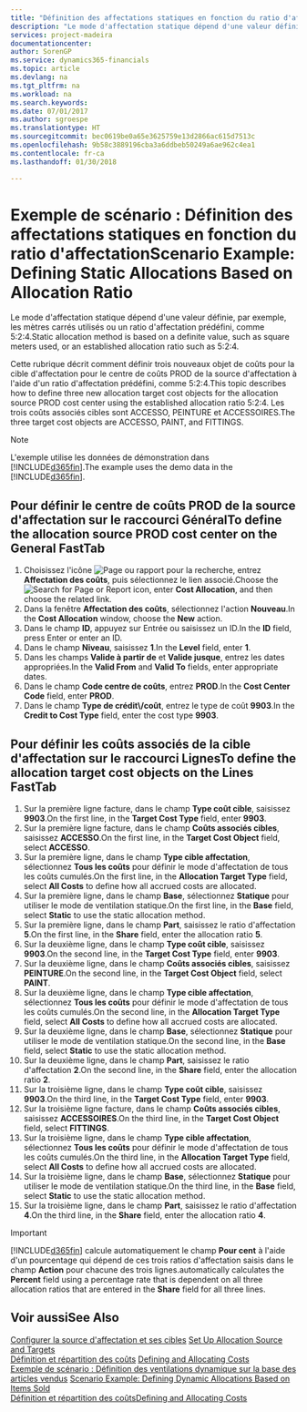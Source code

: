 ```yaml
---
title: "Définition des affectations statiques en fonction du ratio d'affectation | Microsoft Docs"
description: "Le mode d'affectation statique dépend d'une valeur définie, par exemple, les mètres carrés utilisés ou un ratio d'affectation prédéfini, comme 5:2:4."
services: project-madeira
documentationcenter: 
author: SorenGP
ms.service: dynamics365-financials
ms.topic: article
ms.devlang: na
ms.tgt_pltfrm: na
ms.workload: na
ms.search.keywords: 
ms.date: 07/01/2017
ms.author: sgroespe
ms.translationtype: HT
ms.sourcegitcommit: bec0619be0a65e3625759e13d2866ac615d7513c
ms.openlocfilehash: 9b58c3889196cba3a6ddbeb50249a6ae962c4ea1
ms.contentlocale: fr-ca
ms.lasthandoff: 01/30/2018

---
```

# <a name="scenario-example-defining-static-allocations-based-on-allocation-ratio"></a><span data-ttu-id="14b89-103">Exemple de scénario : Définition des affectations statiques en fonction du ratio d'affectation</span><span class="sxs-lookup"><span data-stu-id="14b89-103">Scenario Example: Defining Static Allocations Based on Allocation Ratio</span></span>
<span data-ttu-id="14b89-104">Le mode d'affectation statique dépend d'une valeur définie, par exemple, les mètres carrés utilisés ou un ratio d'affectation prédéfini, comme 5:2:4.</span><span class="sxs-lookup"><span data-stu-id="14b89-104">Static allocation method is based on a definite value, such as square meters used, or an established allocation ratio such as 5:2:4.</span></span>  

<span data-ttu-id="14b89-105">Cette rubrique décrit comment définir trois nouveaux objet de coûts pour la cible d'affectation pour le centre de coûts PROD de la source d'affectation à l'aide d'un ratio d'affectation prédéfini, comme 5:2:4.</span><span class="sxs-lookup"><span data-stu-id="14b89-105">This topic describes how to define three new allocation target cost objects for the allocation source PROD cost center using the established allocation ratio 5:2:4.</span></span> <span data-ttu-id="14b89-106">Les trois coûts associés cibles sont ACCESSO, PEINTURE et ACCESSOIRES.</span><span class="sxs-lookup"><span data-stu-id="14b89-106">The three target cost objects are ACCESSO, PAINT, and FITTINGS.</span></span>  

> [!NOTE]  
>  <span data-ttu-id="14b89-107">L'exemple utilise les données de démonstration dans [!INCLUDE[d365fin](includes/d365fin_md.md)].</span><span class="sxs-lookup"><span data-stu-id="14b89-107">The example uses the demo data in the [!INCLUDE[d365fin](includes/d365fin_md.md)].</span></span>  

## <a name="to-define-the-allocation-source-prod-cost-center-on-the-general-fasttab"></a><span data-ttu-id="14b89-108">Pour définir le centre de coûts PROD de la source d'affectation sur le raccourci Général</span><span class="sxs-lookup"><span data-stu-id="14b89-108">To define the allocation source PROD cost center on the General FastTab</span></span>  

1.  <span data-ttu-id="14b89-109">Choisissez l'icône ![Page ou rapport pour la recherche](media/ui-search/search_small.png "icône Page ou rapport pour la recherche"), entrez **Affectation des coûts**, puis sélectionnez le lien associé.</span><span class="sxs-lookup"><span data-stu-id="14b89-109">Choose the ![Search for Page or Report](media/ui-search/search_small.png "Search for Page or Report icon") icon, enter **Cost Allocation**, and then choose the related link.</span></span>  
2.  <span data-ttu-id="14b89-110">Dans la fenêtre **Affectation des coûts**, sélectionnez l'action **Nouveau**.</span><span class="sxs-lookup"><span data-stu-id="14b89-110">In the **Cost Allocation** window, choose the **New** action.</span></span>  
3.  <span data-ttu-id="14b89-111">Dans le champ **ID**, appuyez sur Entrée ou saisissez un ID.</span><span class="sxs-lookup"><span data-stu-id="14b89-111">In the **ID** field, press Enter or enter an ID.</span></span>  
4.  <span data-ttu-id="14b89-112">Dans le champ **Niveau**, saisissez **1**.</span><span class="sxs-lookup"><span data-stu-id="14b89-112">In the **Level** field, enter **1**.</span></span>  
5.  <span data-ttu-id="14b89-113">Dans les champs **Valide à partir de** et **Valide jusque**, entrez les dates appropriées.</span><span class="sxs-lookup"><span data-stu-id="14b89-113">In the **Valid From** and **Valid To** fields, enter appropriate dates.</span></span>  
6.  <span data-ttu-id="14b89-114">Dans le champ **Code centre de coûts**, entrez **PROD**.</span><span class="sxs-lookup"><span data-stu-id="14b89-114">In the **Cost Center Code** field, enter **PROD**.</span></span>  
7.  <span data-ttu-id="14b89-115">Dans le champ **Type de crédit\\\/coût**, entrez le type de coût **9903**.</span><span class="sxs-lookup"><span data-stu-id="14b89-115">In the **Credit to Cost Type** field, enter the cost type **9903**.</span></span>  

## <a name="to-define-the-allocation-target-cost-objects-on-the-lines-fasttab"></a><span data-ttu-id="14b89-116">Pour définir les coûts associés de la cible d'affectation sur le raccourci Lignes</span><span class="sxs-lookup"><span data-stu-id="14b89-116">To define the allocation target cost objects on the Lines FastTab</span></span>  

1.  <span data-ttu-id="14b89-117">Sur la première ligne facture, dans le champ **Type coût cible**, saisissez **9903**.</span><span class="sxs-lookup"><span data-stu-id="14b89-117">On the first line, in the **Target Cost Type** field, enter **9903**.</span></span>  
2.  <span data-ttu-id="14b89-118">Sur la première ligne facture, dans le champ **Coûts associés cibles**, saisissez **ACCESSO**.</span><span class="sxs-lookup"><span data-stu-id="14b89-118">On the first line, in the **Target Cost Object** field, select **ACCESSO**.</span></span>  
3.  <span data-ttu-id="14b89-119">Sur la première ligne, dans le champ **Type cible affectation**, sélectionnez **Tous les coûts** pour définir le mode d'affectation de tous les coûts cumulés.</span><span class="sxs-lookup"><span data-stu-id="14b89-119">On the first line, in the **Allocation Target Type** field, select **All Costs** to define how all accrued costs are allocated.</span></span>  
4.  <span data-ttu-id="14b89-120">Sur la première ligne, dans le champ **Base**, sélectionnez **Statique** pour utiliser le mode de ventilation statique.</span><span class="sxs-lookup"><span data-stu-id="14b89-120">On the first line, in the **Base** field, select **Static** to use the static allocation method.</span></span>  
5.  <span data-ttu-id="14b89-121">Sur la première ligne, dans le champ **Part**, saisissez le ratio d'affectation **5**.</span><span class="sxs-lookup"><span data-stu-id="14b89-121">On the first line, in the **Share** field, enter the allocation ratio **5**.</span></span>  
6.  <span data-ttu-id="14b89-122">Sur la deuxième ligne, dans le champ **Type coût cible**, saisissez **9903**.</span><span class="sxs-lookup"><span data-stu-id="14b89-122">On the second line, in the **Target Cost Type** field, enter **9903**.</span></span>  
7.  <span data-ttu-id="14b89-123">Sur la deuxième ligne, dans le champ **Coûts associés cibles**, saisissez **PEINTURE**.</span><span class="sxs-lookup"><span data-stu-id="14b89-123">On the second line, in the **Target Cost Object** field, select **PAINT**.</span></span>  
8.  <span data-ttu-id="14b89-124">Sur la deuxième ligne, dans le champ **Type cible affectation**, sélectionnez **Tous les coûts** pour définir le mode d'affectation de tous les coûts cumulés.</span><span class="sxs-lookup"><span data-stu-id="14b89-124">On the second line, in the **Allocation Target Type** field, select **All Costs** to define how all accrued costs are allocated.</span></span>  
9. <span data-ttu-id="14b89-125">Sur la deuxième ligne, dans le champ **Base**, sélectionnez **Statique** pour utiliser le mode de ventilation statique.</span><span class="sxs-lookup"><span data-stu-id="14b89-125">On the second line, in the **Base** field, select **Static** to use the static allocation method.</span></span>  
10. <span data-ttu-id="14b89-126">Sur la deuxième ligne, dans le champ **Part**, saisissez le ratio d'affectation **2**.</span><span class="sxs-lookup"><span data-stu-id="14b89-126">On the second line, in the **Share** field, enter the allocation ratio **2**.</span></span>  
11. <span data-ttu-id="14b89-127">Sur la troisième ligne, dans le champ **Type coût cible**, saisissez **9903**.</span><span class="sxs-lookup"><span data-stu-id="14b89-127">On the third line, in the **Target Cost Type** field, enter **9903**.</span></span>  
12. <span data-ttu-id="14b89-128">Sur la troisième ligne facture, dans le champ **Coûts associés cibles**, saisissez **ACCESSOIRES**.</span><span class="sxs-lookup"><span data-stu-id="14b89-128">On the third line, in the **Target Cost Object** field, select **FITTINGS**.</span></span>  
13. <span data-ttu-id="14b89-129">Sur la troisième ligne, dans le champ **Type cible affectation**, sélectionnez **Tous les coûts** pour définir le mode d'affectation de tous les coûts cumulés.</span><span class="sxs-lookup"><span data-stu-id="14b89-129">On the third line, in the **Allocation Target Type** field, select **All Costs** to define how all accrued costs are allocated.</span></span>  
14. <span data-ttu-id="14b89-130">Sur la troisième ligne, dans le champ **Base**, sélectionnez **Statique** pour utiliser le mode de ventilation statique.</span><span class="sxs-lookup"><span data-stu-id="14b89-130">On the third line, in the **Base** field, select **Static** to use the static allocation method.</span></span>  
15. <span data-ttu-id="14b89-131">Sur la troisième ligne, dans le champ **Part**, saisissez le ratio d'affectation **4**.</span><span class="sxs-lookup"><span data-stu-id="14b89-131">On the third line, in the **Share** field, enter the allocation ratio **4**.</span></span>  

> [!IMPORTANT]  
>  [!INCLUDE[d365fin](includes/d365fin_md.md)] <span data-ttu-id="14b89-132">calcule automatiquement le champ **Pour cent** à l'aide d'un pourcentage qui dépend de ces trois ratios d'affectation saisis dans le champ **Action** pour chacune des trois lignes.</span><span class="sxs-lookup"><span data-stu-id="14b89-132">automatically calculates the **Percent** field using a percentage rate that is dependent on all three allocation ratios that are entered in the **Share** field for all three lines.</span></span>  

## <a name="see-also"></a><span data-ttu-id="14b89-133">Voir aussi</span><span class="sxs-lookup"><span data-stu-id="14b89-133">See Also</span></span>  
<span data-ttu-id="14b89-134">[Configurer la source d'affectation et ses cibles](finance-how-to-set-up-allocation-source-and-targets.md) </span><span class="sxs-lookup"><span data-stu-id="14b89-134">[Set Up Allocation Source and Targets](finance-how-to-set-up-allocation-source-and-targets.md) </span></span>  
<span data-ttu-id="14b89-135">[Définition et répartition des coûts](finance-define-and-allocate-costs.md) </span><span class="sxs-lookup"><span data-stu-id="14b89-135">[Defining and Allocating Costs](finance-define-and-allocate-costs.md) </span></span>  
<span data-ttu-id="14b89-136">[Exemple de scénario : Définition des ventilations dynamique sur la base des articles vendus](finance-scenario-example-defining-dynamic-allocations-based-on-items-sold.md) </span><span class="sxs-lookup"><span data-stu-id="14b89-136">[Scenario Example: Defining Dynamic Allocations Based on Items Sold](finance-scenario-example-defining-dynamic-allocations-based-on-items-sold.md) </span></span>  
[<span data-ttu-id="14b89-137">Définition et répartition des coûts</span><span class="sxs-lookup"><span data-stu-id="14b89-137">Defining and Allocating Costs</span></span>](finance-define-and-allocate-costs.md)

